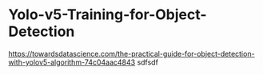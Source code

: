 # Yolo-v5-Training-for-Object-Detection


https://towardsdatascience.com/the-practical-guide-for-object-detection-with-yolov5-algorithm-74c04aac4843
sdfsdf
